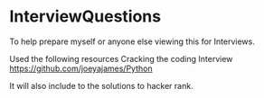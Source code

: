 # InterviewQuestions
To help prepare myself or anyone else viewing this for Interviews.

Used the following resources
Cracking the coding Interview
https://github.com/joeyajames/Python

It will also include to the solutions to hacker rank. 
